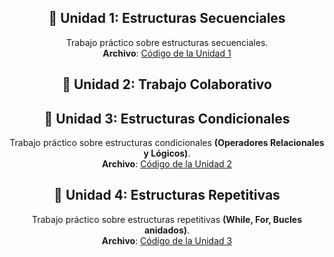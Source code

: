 <div align="center">

## :memo: **Unidad 1**: Estructuras Secuenciales

Trabajo práctico sobre estructuras secuenciales.  
**Archivo**: [Código de la Unidad 1](https://github.com/reyfacundo/UTN-TUPaDProgramacion1/blob/main/Unidad%201/tp1.py)

## :memo: **Unidad 2**: Trabajo Colaborativo

## :memo: **Unidad 3**: Estructuras Condicionales

Trabajo práctico sobre estructuras condicionales **(Operadores Relacionales y Lógicos)**.  
**Archivo**: [Código de la Unidad 2](https://github.com/reyfacundo/UTN-TUPaDProgramacion1/blob/main/Unidad%202/tp1.py)

## :memo: **Unidad 4**: Estructuras Repetitivas

Trabajo práctico sobre estructuras repetitivas **(While, For, Bucles anidados)**.  
**Archivo**: [Código de la Unidad 3](https://github.com/reyfacundo/UTN-TUPaDProgramacion1/blob/main/Unidad%203/tp1.py)

</div>
